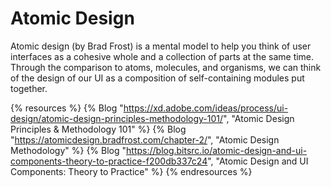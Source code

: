 # Atomic Design

Atomic design (by Brad Frost) is a mental model to help you think of user interfaces as a cohesive whole and a collection of parts at the same time. Through the comparison to atoms, molecules, and organisms, we can think of the design of our UI as a composition of self-containing modules put together.

{% resources %}
  {% Blog "https://xd.adobe.com/ideas/process/ui-design/atomic-design-principles-methodology-101/", "Atomic Design Principles & Methodology 101" %}
  {% Blog "https://atomicdesign.bradfrost.com/chapter-2/", "Atomic Design Methodology" %}
  {% Blog "https://blog.bitsrc.io/atomic-design-and-ui-components-theory-to-practice-f200db337c24", "Atomic Design and UI Components: Theory to Practice" %}
{% endresources %}

